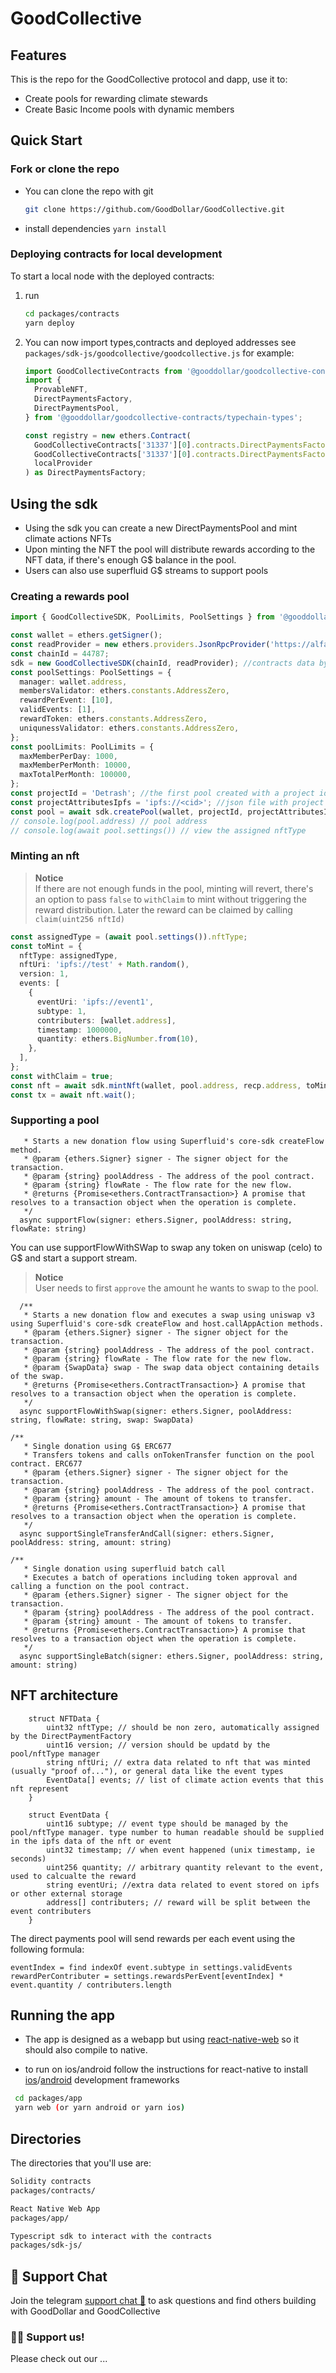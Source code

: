 # GoodCollective

## Features

This is the repo for the GoodCollective protocol and dapp, use it to:

- Create pools for rewarding climate stewards
- Create Basic Income pools with dynamic members

## Quick Start

### Fork or clone the repo

- You can clone the repo with git
  ```bash
  git clone https://github.com/GoodDollar/GoodCollective.git
  ```
- install dependencies
  `yarn install`

### Deploying contracts for local development

To start a local node with the deployed contracts:

1. run

   ```bash
   cd packages/contracts
   yarn deploy
   ```

2. You can now import types,contracts and deployed addresses
   see `packages/sdk-js/goodcollective/goodcollective.js` for example:

   ```typescript
   import GoodCollectiveContracts from '@gooddollar/goodcollective-contracts/releases/deployment.json';
   import {
     ProvableNFT,
     DirectPaymentsFactory,
     DirectPaymentsPool,
   } from '@gooddollar/goodcollective-contracts/typechain-types';

   const registry = new ethers.Contract(
     GoodCollectiveContracts['31337'][0].contracts.DirectPaymentsFactory.address,
     GoodCollectiveContracts['31337'][0].contracts.DirectPaymentsFactory_Implementation.abi,
     localProvider
   ) as DirectPaymentsFactory;
   ```

## Using the sdk

- Using the sdk you can create a new DirectPaymentsPool and mint climate actions NFTs
- Upon minting the NFT the pool will distribute rewards according to the NFT data, if there's enough G$ balance in the pool.
- Users can also use superfluid G$ streams to support pools

### Creating a rewards pool

```typescript
import { GoodCollectiveSDK, PoolLimits, PoolSettings } from '@gooddollar/goodcollective-sdk';

const wallet = ethers.getSigner();
const readProvider = new ethers.providers.JsonRpcProvider('https://alfajores-forno.celo-testnet.org');
const chainId = 44787;
sdk = new GoodCollectiveSDK(chainId, readProvider); //contracts data by chainId is read from @gooddollar/goodcollective-contracts/releases/deployment.json
const poolSettings: PoolSettings = {
  manager: wallet.address,
  membersValidator: ethers.constants.AddressZero,
  rewardPerEvent: [10],
  validEvents: [1],
  rewardToken: ethers.constants.AddressZero,
  uniqunessValidator: ethers.constants.AddressZero,
};
const poolLimits: PoolLimits = {
  maxMemberPerDay: 1000,
  maxMemberPerMonth: 10000,
  maxTotalPerMonth: 100000,
};
const projectId = 'Detrash'; //the first pool created with a project id will also be the owner of the project id, and only their managers can open pools with same projectid
const projectAttributesIpfs = 'ipfs://<cid>'; //json file with project attributes
const pool = await sdk.createPool(wallet, projectId, projectAttributesIpfs, poolSettings, poolLimits);
// console.log(pool.address) // pool address
// console.log(await pool.settings()) // view the assigned nftType
```

### Minting an nft

> **Notice**  
> If there are not enough funds in the pool, minting will revert, there's an option to pass `false` to `withClaim` to mint without triggering the reward distribution.
> Later the reward can be claimed by calling `claim(uint256 nftId)`

```typescript
const assignedType = (await pool.settings()).nftType;
const toMint = {
  nftType: assignedType,
  nftUri: 'ipfs://test' + Math.random(),
  version: 1,
  events: [
    {
      eventUri: 'ipfs://event1',
      subtype: 1,
      contributers: [wallet.address],
      timestamp: 1000000,
      quantity: ethers.BigNumber.from(10),
    },
  ],
};
const withClaim = true;
const nft = await sdk.mintNft(wallet, pool.address, recp.address, toMint, withClaim);
const tx = await nft.wait();
```

### Supporting a pool

```/**
   * Starts a new donation flow using Superfluid's core-sdk createFlow method.
   * @param {ethers.Signer} signer - The signer object for the transaction.
   * @param {string} poolAddress - The address of the pool contract.
   * @param {string} flowRate - The flow rate for the new flow.
   * @returns {Promise<ethers.ContractTransaction>} A promise that resolves to a transaction object when the operation is complete.
   */
  async supportFlow(signer: ethers.Signer, poolAddress: string, flowRate: string)
```

You can use supportFlowWithSWap to swap any token on uniswap (celo) to G$ and start a support stream.

> **Notice**  
> User needs to first `approve` the amount he wants to swap to the pool.

```
  /**
   * Starts a new donation flow and executes a swap using uniswap v3 using Superfluid's core-sdk createFlow and host.callAppAction methods.
   * @param {ethers.Signer} signer - The signer object for the transaction.
   * @param {string} poolAddress - The address of the pool contract.
   * @param {string} flowRate - The flow rate for the new flow.
   * @param {SwapData} swap - The swap data object containing details of the swap.
   * @returns {Promise<ethers.ContractTransaction>} A promise that resolves to a transaction object when the operation is complete.
   */
  async supportFlowWithSwap(signer: ethers.Signer, poolAddress: string, flowRate: string, swap: SwapData)
```

```
/**
   * Single donation using G$ ERC677
   * Transfers tokens and calls onTokenTransfer function on the pool contract. ERC677
   * @param {ethers.Signer} signer - The signer object for the transaction.
   * @param {string} poolAddress - The address of the pool contract.
   * @param {string} amount - The amount of tokens to transfer.
   * @returns {Promise<ethers.ContractTransaction>} A promise that resolves to a transaction object when the operation is complete.
   */
  async supportSingleTransferAndCall(signer: ethers.Signer, poolAddress: string, amount: string)
```

```
/**
   * Single donation using superfluid batch call
   * Executes a batch of operations including token approval and calling a function on the pool contract.
   * @param {ethers.Signer} signer - The signer object for the transaction.
   * @param {string} poolAddress - The address of the pool contract.
   * @param {string} amount - The amount of tokens to transfer.
   * @returns {Promise<ethers.ContractTransaction>} A promise that resolves to a transaction object when the operation is complete.
   */
  async supportSingleBatch(signer: ethers.Signer, poolAddress: string, amount: string)

```

## NFT architecture

```solidity
    struct NFTData {
        uint32 nftType; // should be non zero, automatically assigned by the DirectPaymentFactory
        uint16 version; // version should be updatd by the pool/nftType manager
        string nftUri; // extra data related to nft that was minted (usually "proof of..."), or general data like the event types
        EventData[] events; // list of climate action events that this nft represent
    }

    struct EventData {
        uint16 subtype; // event type should be managed by the pool/nftType manager. type number to human readable should be supplied in the ipfs data of the nft or event
        uint32 timestamp; // when event happened (unix timestamp, ie seconds)
        uint256 quantity; // arbitrary quantity relevant to the event, used to calcualte the reward
        string eventUri; //extra data related to event stored on ipfs or other external storage
        address[] contributers; // reward will be split between the event contributers
    }
```

The direct payments pool will send rewards per each event using the following formula:

```
eventIndex = find indexOf event.subtype in settings.validEvents
rewardPerContributer = settings.rewardsPerEvent[eventIndex] * event.quantity / contributers.length
```

## Running the app

- The app is designed as a webapp but using [react-native-web](https://necolas.github.io/react-native-web/docs/) so it should also compile to native.

- to run on ios/android follow the instructions for react-native to install [ios](https://reactnative.dev/docs/environment-setup?platform=ios)/[android](https://reactnative.dev/docs/environment-setup?platform=android) development frameworks

```bash
 cd packages/app
 yarn web (or yarn android or yarn ios)
```

## Directories

The directories that you'll use are:

```bash
Solidity contracts
packages/contracts/

React Native Web App
packages/app/

Typescript sdk to interact with the contracts
packages/sdk-js/
```

## 💬 Support Chat

Join the telegram [support chat 💬](https://t.me/gooddollarbounties) to ask questions and find others building with GoodDollar and GoodCollective

### 🙏🏽 Support us!

Please check out our ...
